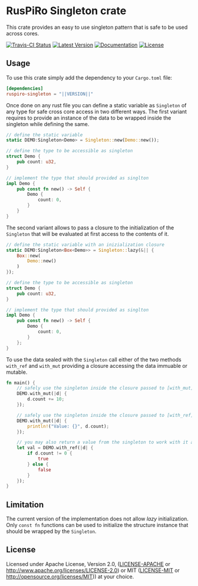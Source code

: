# RusPiRo Singleton crate

This crate provides an easy to use singleton pattern that is safe to be used across cores.

[![Travis-CI Status](https://api.travis-ci.com/RusPiRo/ruspiro-singleton.svg?branch=master)](https://travis-ci.com/RusPiRo/ruspiro-singleton)
[![Latest Version](https://img.shields.io/crates/v/ruspiro-singleton.svg)](https://crates.io/crates/ruspiro-singleton)
[![Documentation](https://docs.rs/ruspiro-singleton/badge.svg)](https://docs.rs/ruspiro-singleton)
[![License](https://img.shields.io/crates/l/ruspiro-singleton.svg)](https://github.com/RusPiRo/ruspiro-singleton#license)

## Usage

To use this crate simply add the dependency to your ``Cargo.toml`` file:

```toml
[dependencies]
ruspiro-singleton = "||VERSION||"
```

Once done on any rust file you can define a static variable as `Singleton` of any type for safe cross core access in two different ways. The first variant requires to provide an instance of the data to be wrapped inside the singleton while defining the same.

```rust
// define the static variable
static DEMO:Singleton<Demo> = Singleton::new(Demo::new());

// define the type to be accessible as singleton
struct Demo {
    pub count: u32,
}

// implement the type that should provided as singlton
impl Demo {
    pub const fn new() -> Self {
        Demo {
            count: 0,
        }
    }
}
```

The second variant allows to pass a closure to the initialization of the `Singleton` that will be evaluated at first access to the contents of it.

```rust
// define the static variable with an inizialization closure
static DEMO:Singleton<Box<Demo>> = Singleton::lazy(&|| {
    Box::new(
        Demo::new()
    )
});

// define the type to be accessible as singleton
struct Demo {
    pub count: u32,
}

// implement the type that should provided as singlton
impl Demo {
    pub const fn new() -> Self {
        Demo {
            count: 0,
        }
    };
}
```

To use the data sealed with the `Singleton` call either of the two methods `with_ref` and `with_mut` providing a closure accessing the data immuable or mutable.

```rust
fn main() {
    // safely use the singleton inside the closure passed to [with_mut] to update it's contents
    DEMO.with_mut(|d| {
        d.count += 10;
    });

    // safely use the singleton inside the closure passed to [with_ref] if read-only access is required
    DEMO.with_mut(|d| {
        println!("Value: {}", d.count);
    });

    // you may also return a value from the singleton to work with it after the safe singleton access
    let val = DEMO.with_ref(|d| {
        if d.count != 0 {
            true
        } else {
            false
        }
    });
}
```

## Limitation

The current version of the implementation does not allow *lazy* initialization. Only ``const fn`` functions can be used to initialize the structure instance that should be wrapped by the ``Singleton``.

## License

Licensed under Apache License, Version 2.0, ([LICENSE-APACHE](LICENSE-APACHE) or http://www.apache.org/licenses/LICENSE-2.0) or MIT ([LICENSE-MIT](LICENSE-MIT) or http://opensource.org/licenses/MIT)) at your choice.
